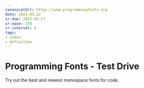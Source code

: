 ```yaml
---
canonicalUrl: https://www.programmingfonts.org
date: 2023-03-12
sr-due: 2023-03-17
sr-ease: 270
sr-interval: 4
tags:
- inbox
- definition
---
```


# Programming Fonts - Test Drive

Try out the best and newest monospace fonts for code.